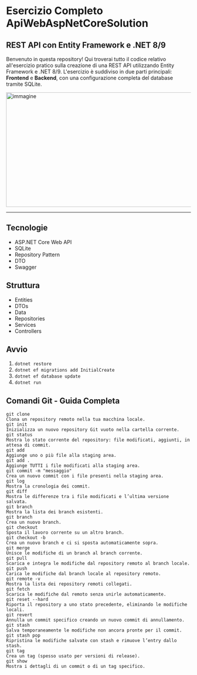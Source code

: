 # Esercizio Completo ApiWebAspNetCoreSolution
## REST API con Entity Framework e .NET 8/9 

Benvenuto in questa repository! 
Qui troverai tutto il codice relativo all'esercizio pratico sulla creazione di una REST API utilizzando Entity Framework e .NET 8/9. 
L'esercizio è suddiviso in due parti principali: **Frontend** e **Backend**, con una configurazione completa del database tramite SQLite.

<img width="518" height="312" alt="immagine" src="https://github.com/user-attachments/assets/33ac4328-ef9c-410d-af87-26c7ff54c3a2" />

____________________________________________________________________________________________________________

## Tecnologie
- ASP.NET Core Web API
- SQLite
- Repository Pattern
- DTO
- Swagger

## Struttura
- Entities
- DTOs
- Data
- Repositories
- Services
- Controllers

## Avvio
1. `dotnet restore`
2. `dotnet ef migrations add InitialCreate`
3. `dotnet ef database update`
4. `dotnet run`

## Comandi Git - Guida Completa
    git clone
    Clona un repository remoto nella tua macchina locale.
    git init
    Inizializza un nuovo repository Git vuoto nella cartella corrente.
    git status
    Mostra lo stato corrente del repository: file modificati, aggiunti, in attesa di commit.
    git add
    Aggiunge uno o più file alla staging area.
    git add .
    Aggiunge TUTTI i file modificati alla staging area.
    git commit -m "messaggio"
    Crea un nuovo commit con i file presenti nella staging area.
    git log
    Mostra la cronologia dei commit.
    git diff
    Mostra le differenze tra i file modificati e l’ultima versione salvata.
    git branch
    Mostra la lista dei branch esistenti.
    git branch
    Crea un nuovo branch.
    git checkout
    Sposta il lavoro corrente su un altro branch.
    git checkout -b
    Crea un nuovo branch e ci si sposta automaticamente sopra.
    git merge
    Unisce le modifiche di un branch al branch corrente.
    git pull
    Scarica e integra le modifiche dal repository remoto al branch locale.
    git push
    Carica le modifiche dal branch locale al repository remoto.
    git remote -v
    Mostra la lista dei repository remoti collegati.
    git fetch
    Scarica le modifiche dal remoto senza unirle automaticamente.
    git reset --hard
    Riporta il repository a uno stato precedente, eliminando le modifiche locali.
    git revert
    Annulla un commit specifico creando un nuovo commit di annullamento.
    git stash
    Salva temporaneamente le modifiche non ancora pronte per il commit.
    git stash pop
    Ripristina le modifiche salvate con stash e rimuove l’entry dallo stash.
    git tag
    Crea un tag (spesso usato per versioni di release).
    git show
    Mostra i dettagli di un commit o di un tag specifico.
